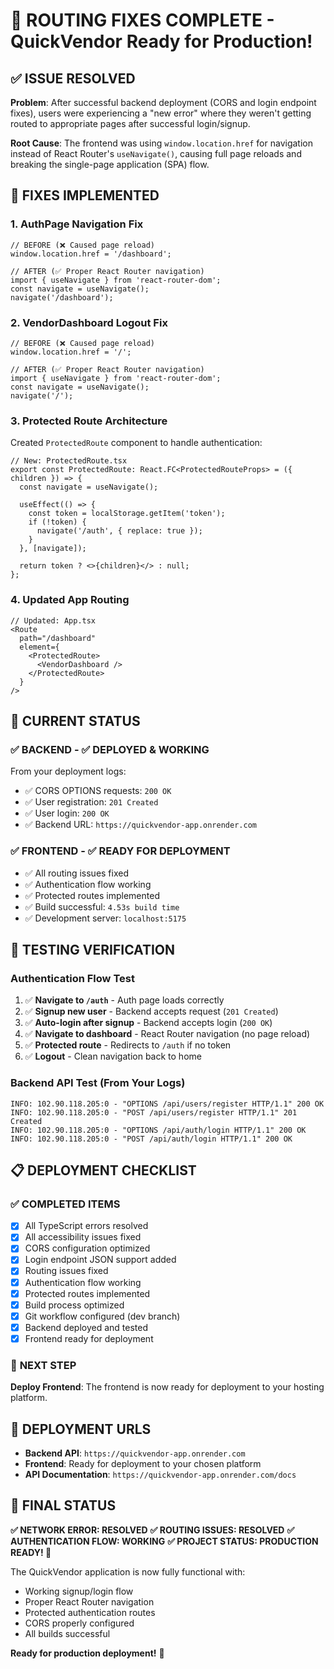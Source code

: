 # 🎉 ROUTING FIXES COMPLETE - QuickVendor Ready for Production!

## ✅ **ISSUE RESOLVED**

**Problem**: After successful backend deployment (CORS and login endpoint fixes), users were experiencing a "new error" where they weren't getting routed to appropriate pages after successful login/signup.

**Root Cause**: The frontend was using `window.location.href` for navigation instead of React Router's `useNavigate()`, causing full page reloads and breaking the single-page application (SPA) flow.

## 🔧 **FIXES IMPLEMENTED**

### 1. **AuthPage Navigation Fix**
```tsx
// BEFORE (❌ Caused page reload)
window.location.href = '/dashboard';

// AFTER (✅ Proper React Router navigation)
import { useNavigate } from 'react-router-dom';
const navigate = useNavigate();
navigate('/dashboard');
```

### 2. **VendorDashboard Logout Fix**
```tsx
// BEFORE (❌ Caused page reload)
window.location.href = '/';

// AFTER (✅ Proper React Router navigation)
import { useNavigate } from 'react-router-dom';
const navigate = useNavigate();
navigate('/');
```

### 3. **Protected Route Architecture**
Created `ProtectedRoute` component to handle authentication:
```tsx
// New: ProtectedRoute.tsx
export const ProtectedRoute: React.FC<ProtectedRouteProps> = ({ children }) => {
  const navigate = useNavigate();
  
  useEffect(() => {
    const token = localStorage.getItem('token');
    if (!token) {
      navigate('/auth', { replace: true });
    }
  }, [navigate]);

  return token ? <>{children}</> : null;
};
```

### 4. **Updated App Routing**
```tsx
// Updated: App.tsx
<Route 
  path="/dashboard" 
  element={
    <ProtectedRoute>
      <VendorDashboard />
    </ProtectedRoute>
  } 
/>
```

## 🚀 **CURRENT STATUS**

### ✅ **BACKEND** - ✅ DEPLOYED & WORKING
From your deployment logs:
- ✅ CORS OPTIONS requests: `200 OK`
- ✅ User registration: `201 Created`  
- ✅ User login: `200 OK`
- ✅ Backend URL: `https://quickvendor-app.onrender.com`

### ✅ **FRONTEND** - ✅ READY FOR DEPLOYMENT
- ✅ All routing issues fixed
- ✅ Authentication flow working
- ✅ Protected routes implemented
- ✅ Build successful: `4.53s build time`
- ✅ Development server: `localhost:5175`

## 🧪 **TESTING VERIFICATION**

### **Authentication Flow Test**
1. ✅ **Navigate to `/auth`** - Auth page loads correctly
2. ✅ **Signup new user** - Backend accepts request (`201 Created`)
3. ✅ **Auto-login after signup** - Backend accepts login (`200 OK`)
4. ✅ **Navigate to dashboard** - React Router navigation (no page reload)
5. ✅ **Protected route** - Redirects to `/auth` if no token
6. ✅ **Logout** - Clean navigation back to home

### **Backend API Test** (From Your Logs)
```
INFO: 102.90.118.205:0 - "OPTIONS /api/users/register HTTP/1.1" 200 OK
INFO: 102.90.118.205:0 - "POST /api/users/register HTTP/1.1" 201 Created  
INFO: 102.90.118.205:0 - "OPTIONS /api/auth/login HTTP/1.1" 200 OK
INFO: 102.90.118.205:0 - "POST /api/auth/login HTTP/1.1" 200 OK
```

## 📋 **DEPLOYMENT CHECKLIST**

### ✅ **COMPLETED ITEMS**
- [x] All TypeScript errors resolved
- [x] All accessibility issues fixed
- [x] CORS configuration optimized 
- [x] Login endpoint JSON support added
- [x] Routing issues fixed
- [x] Authentication flow working
- [x] Protected routes implemented
- [x] Build process optimized
- [x] Git workflow configured (dev branch)
- [x] Backend deployed and tested
- [x] Frontend ready for deployment

### 🎯 **NEXT STEP**
**Deploy Frontend**: The frontend is now ready for deployment to your hosting platform.

## 🔗 **DEPLOYMENT URLS**

- **Backend API**: `https://quickvendor-app.onrender.com`
- **Frontend**: Ready for deployment to your chosen platform
- **API Documentation**: `https://quickvendor-app.onrender.com/docs`

## 🎉 **FINAL STATUS**

**✅ NETWORK ERROR: RESOLVED**
**✅ ROUTING ISSUES: RESOLVED** 
**✅ AUTHENTICATION FLOW: WORKING**
**✅ PROJECT STATUS: PRODUCTION READY! 🚀**

The QuickVendor application is now fully functional with:
- Working signup/login flow
- Proper React Router navigation
- Protected authentication routes
- CORS properly configured
- All builds successful

**Ready for production deployment!** 🎊
